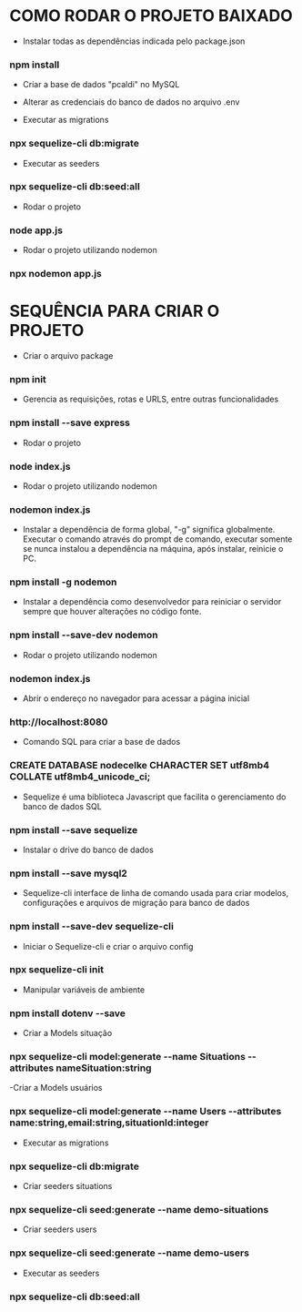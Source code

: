 # COMO RODAR O PROJETO BAIXADO
- Instalar todas as dependências indicada pelo package.json
### npm install

- Criar a base de dados "pcaldi" no MySQL
- Alterar as credenciais do banco de dados no arquivo .env

- Executar as migrations
### npx sequelize-cli db:migrate

- Executar as seeders
### npx sequelize-cli db:seed:all


- Rodar o projeto
### node app.js

- Rodar o projeto utilizando nodemon
### npx nodemon app.js


# SEQUÊNCIA PARA CRIAR O PROJETO
- Criar o arquivo package

### npm init

- Gerencia as requisições, rotas e URLS, entre outras funcionalidades

### npm install --save express

- Rodar o projeto

### node index.js

- Rodar o projeto utilizando nodemon

### nodemon index.js

- Instalar a dependência de forma global, "-g" significa globalmente. Executar o comando através do prompt de comando, executar somente se nunca instalou a dependência na máquina, após instalar, reinicie o PC.

### npm install -g nodemon

- Instalar a dependência como desenvolvedor para reiniciar o servidor sempre que houver alterações no código fonte.
### npm install --save-dev nodemon

- Rodar o projeto utilizando nodemon
### nodemon index.js

- Abrir o endereço no navegador para acessar a página inicial
### http://localhost:8080


- Comando SQL para criar a base de dados
### CREATE DATABASE nodecelke CHARACTER SET utf8mb4 COLLATE utf8mb4_unicode_ci;

- Sequelize é uma biblioteca Javascript que facilita o gerenciamento do banco de dados SQL
### npm install --save sequelize

- Instalar o drive do banco de dados
### npm install --save mysql2

- Sequelize-cli interface de linha de comando usada para criar modelos, configurações e arquivos de migração para banco de dados
### npm install --save-dev sequelize-cli

- Iniciar o Sequelize-cli e criar o arquivo config
### npx sequelize-cli init

- Manipular variáveis de ambiente
### npm install dotenv --save

- Criar a Models situação
### npx sequelize-cli model:generate --name Situations --attributes nameSituation:string

-Criar a Models usuários
### npx sequelize-cli model:generate --name Users --attributes name:string,email:string,situationId:integer

- Executar as migrations
### npx sequelize-cli db:migrate

- Criar seeders situations
### npx sequelize-cli seed:generate --name demo-situations

- Criar seeders users
### npx sequelize-cli seed:generate --name demo-users

- Executar as seeders
### npx sequelize-cli db:seed:all
